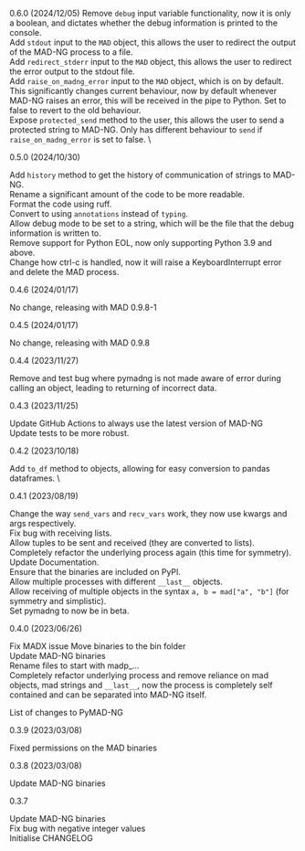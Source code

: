 0.6.0 (2024/12/05)
Remove `debug` input variable functionality, now it is only a boolean, and dictates whether the debug information is printed to the console. \
Add `stdout` input to the `MAD` object, this allows the user to redirect the output of the MAD-NG process to a file. \
Add `redirect_stderr` input to the `MAD` object, this allows the user to redirect the error output to the stdout file. \
Add `raise_on_madng_error` input to the `MAD` object, which is on by default. This significantly changes current behaviour, now by default whenever MAD-NG raises an error, this will be received in the pipe to Python. Set to false to revert to the old behaviour. \
Expose `protected_send` method to the user, this allows the user to send a protected string to MAD-NG. Only has different behaviour to `send` if `raise_on_madng_error` is set to false. \

0.5.0 (2024/10/30)

Add `history` method to get the history of communication of strings to MAD-NG. \
Rename a significant amount of the code to be more readable. \
Format the code using ruff. \
Convert to using `annotations` instead of `typing`. \
Allow debug mode to be set to a string, which will be the file that the debug information is written to. \
Remove support for Python EOL, now only supporting Python 3.9 and above. \
Change how ctrl-c is handled, now it will raise a KeyboardInterrupt error and delete the MAD process.

0.4.6 (2024/01/17)

No change, releasing with MAD 0.9.8-1

0.4.5 (2024/01/17)

No change, releasing with MAD 0.9.8

0.4.4 (2023/11/27)

Remove and test bug where pymadng is not made aware of error during calling an object, leading to returning of incorrect data.

0.4.3 (2023/11/25)

Update GitHub Actions to always use the latest version of MAD-NG \
Update tests to be more robust.

0.4.2 (2023/10/18)

Add `to_df` method to objects, allowing for easy conversion to pandas dataframes. \

0.4.1 (2023/08/19)

Change the way `send_vars` and `recv_vars` work, they now use kwargs and args respectively. \
Fix bug with receiving lists. \
Allow tuples to be sent and received (they are converted to lists). \
Completely refactor the underlying process again (this time for symmetry). \
Update Documentation. \
Ensure that the binaries are included on PyPI. \
Allow multiple processes with different `__last__` objects. \
Allow receiving of multiple objects in the syntax `a, b = mad["a", "b"]` (for symmetry and simplistic). \
Set pymadng to now be in beta.

0.4.0 (2023/06/26)

Fix MADX issue
Move binaries to the bin folder \
Update MAD-NG binaries \
Rename files to start with madp_... \
Completely refactor underlying process and remove reliance on mad objects, mad strings and `__last__`, now the process is completely self contained and can be separated into MAD-NG itself.

List of changes to PyMAD-NG

0.3.9 (2023/03/08)

Fixed permissions on the MAD binaries

0.3.8 (2023/03/08)

Update MAD-NG binaries

0.3.7

Update MAD-NG binaries \
Fix bug with negative integer values \
Initialise CHANGELOG 

